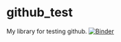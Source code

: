 # github_test
My library for testing github.
[![Binder](https://mybinder.org/badge_logo.svg)](https://mybinder.org/v2/gh/mj78ind/github_test/HEAD?labpath=hello.ipynb)
